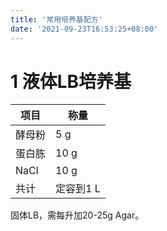 ```yaml
---
title: '常用培养基配方'
date: '2021-09-23T16:53:25+08:00'
---
```

# 1 液体LB培养基
|项目|称量|
|---|---|
|酵母粉|5 g|
|蛋白胨|10 g|
|NaCl|10 g|
|共计|定容到1 L|     

固体LB，需每升加20-25g  Agar。  